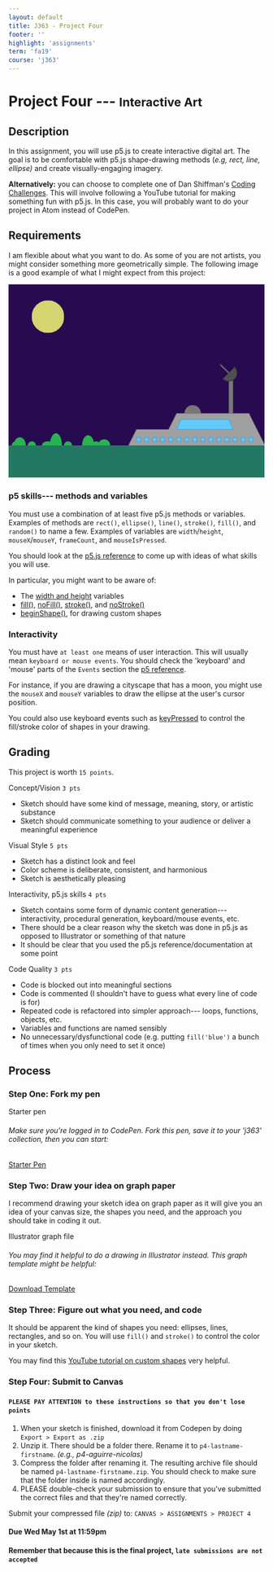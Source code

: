```yaml
---
layout: default
title: J363 - Project Four
footer: ''
highlight: 'assignments'
term: 'fa19'
course: 'j363'
---
```

# Project Four --- <small>Interactive Art</small>
## Description
In this assignment, you will use p5.js to create interactive digital art. The goal is to be comfortable with p5.js shape-drawing methods (_e.g, rect, line, ellipse)_ and create visually-engaging imagery.

__Alternatively:__ you can choose to complete one of Dan Shiffman's [Coding Challenges](https://www.youtube.com/playlist?list=PLRqwX-V7Uu6ZiZxtDDRCi6uhfTH4FilpH). This will involve following a YouTube tutorial for making something fun with p5.js. In this case, you will probably want to do your project in Atom instead of CodePen.

## Requirements
I am flexible about what you want to do. As some of you are not artists, you might consider something more geometrically simple. The following image is a good example of what I might expect from this project:

<img src="img/p5-draw.png">

### p5 skills--- methods and variables
You must use a combination of at least five p5.js methods or variables. Examples of methods are `rect()`, `ellipse()`, `line()`, `stroke()`, `fill()`, and `random()` to name a few. Examples of variables are `width`/`height`, `mouseX`/`mouseY`, `frameCount`, and `mouseIsPressed`.

You should look at the [p5.js reference](https://p5js.org/reference/) to come up with ideas of what skills you will use.

In particular, you might want to be aware of:

 * The [width and height](https://p5js.org/examples/structure-width-and-height.html) variables
 * [fill()](https://p5js.org/reference/#/p5/fill), [noFill()](https://p5js.org/reference/#/p5/noFill), [stroke()](https://p5js.org/reference/#/p5/stroke), and [noStroke()](noStroke())
 * [beginShape()](https://p5js.org/reference/#/p5/beginShape), for drawing custom shapes

### Interactivity
You must have `at least one` means of user interaction. This will usually mean `keyboard or mouse events`. You should check the 'keyboard' and 'mouse' parts of the `Events` section the [p5 reference](https://p5js.org/reference/#group-Events).

For instance, if you are drawing a cityscape that has a moon, you might use the `mouseX` and `mouseY` variables to draw the ellipse at the user's cursor position.

You could also use keyboard events such as [keyPressed](https://p5js.org/reference/#/p5/keyPressed) to control the fill/stroke color of shapes in your drawing.

## Grading
This project is worth `15 points`.

Concept/Vision `3 pts`
 * Sketch should have some kind of message, meaning, story, or artistic substance
 * Sketch should communicate something to your audience or deliver a meaningful experience

Visual Style `5 pts`
 * Sketch has a distinct look and feel
 * Color scheme is deliberate, consistent, and harmonious
 * Sketch is aesthetically pleasing

Interactivity, p5.js skills `4 pts`
 * Sketch contains some form of dynamic content generation--- interactivity, procedural generation, keyboard/mouse events, etc.
 * There should be a clear reason why the sketch was done in p5.js as opposed to Illustrator or something of that nature
 * It should be clear that you used the p5.js reference/documentation at some point

Code Quality `3 pts`
 * Code is blocked out into meaningful sections
 * Code is commented (I shouldn't have to guess what every line of code is for)
 * Repeated code is refactored into simpler approach--- loops, functions, objects, etc.
 * Variables and functions are named sensibly
 * No unnecessary/dysfunctional code (e.g. putting `fill('blue')` a bunch of times when you only need to set it once)

## Process
### Step One: Fork my pen
<div class="card-block">
  <p class="card-text lead">Starter pen</p>
  <h6 class="card-text">Make sure you're logged in to CodePen. Fork this pen, save it to your 'j363' collection, then you can start:</h6>
  <a href="https://codepen.io/novonagu/pen/geNyyb" class="btn btn-primary text-white" target="_blank">Starter Pen</a>
</div>

### Step Two: Draw your idea on graph paper
I recommend drawing your sketch idea on graph paper as it will give you an idea of your canvas size, the shapes you need, and the approach you should take in coding it out.

<div class="card-block">
  <p class="card-text lead">Illustrator graph file</p>
  <h6 class="card-text">You may find it helpful to do a drawing in Illustrator instead. This graph template might be helpful:</h6>
  <a href="start/graph.ai" class="btn btn-primary text-white" target="_blank">Download Template</a>
</div>

### Step Three: Figure out what you need, and code
It should be apparent the kind of shapes you need: ellipses, lines, rectangles, and so on. You will use `fill()` and `stroke()` to control the color in your sketch.

You may find this [YouTube tutorial on custom shapes](https://www.youtube.com/watch?v=76fiD5DvzeQ) very helpful.



### Step Four: Submit to Canvas
#### `PLEASE PAY ATTENTION to these instructions so that you don't lose points`
1. When your sketch is finished, download it from Codepen by doing `Export > Export as .zip`
2. Unzip it. There should be a folder there. Rename it to `p4-lastname-firstname`. _(e.g., p4-aguirre-nicolas)_
3. Compress the folder after renaming it. The resulting archive file should be named `p4-lastname-firstname.zip`. You should check to make sure that the folder inside is named accordingly.
4. PLEASE double-check your submission to ensure that you've submitted the correct files and that they're named correctly.

Submit your compressed file _(zip)_ to: `CANVAS > ASSIGNMENTS > PROJECT 4`

#### **Due Wed May 1st at 11:59pm**
#### Remember that because this is the final project, `late submissions are not accepted`
